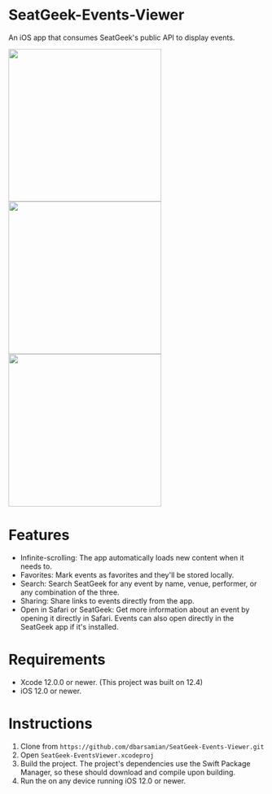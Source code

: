 # SeatGeek-Events-Viewer
An iOS app that consumes SeatGeek's public API to display events.

<img src="https://user-images.githubusercontent.com/46636471/114477614-52775100-9bb1-11eb-83b6-be329627a6bb.png" width="300"/> <img src="https://user-images.githubusercontent.com/46636471/114477470-12b06980-9bb1-11eb-8bf9-38fdd6ccf823.png" width="300"/> <img src="https://user-images.githubusercontent.com/46636471/114477625-5b682280-9bb1-11eb-9826-eddcf2d9a96c.png" width="300"/>

# Features
- Infinite-scrolling: The app automatically loads new content when it needs to.
- Favorites: Mark events as favorites and they'll be stored locally.
- Search: Search SeatGeek for any event by name, venue, performer, or any combination of the three.
- Sharing: Share links to events directly from the app.
- Open in Safari or SeatGeek: Get more information about an event by opening it directly in Safari. Events can also open directly in the SeatGeek app if it's installed.

# Requirements
- Xcode 12.0.0 or newer. (This project was built on 12.4)
- iOS 12.0 or newer. 

# Instructions
1. Clone from `https://github.com/dbarsamian/SeatGeek-Events-Viewer.git`
2. Open `SeatGeek-EventsViewer.xcodeproj`
3. Build the project. The project's dependencies use the Swift Package Manager, so these should download and compile upon building.
4. Run the on any device running iOS 12.0 or newer.
